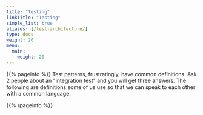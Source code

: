 ```yaml
---
title: "Testing"
linkTitle: "Testing"
simple_list: true
aliases: [/test-architecture/]
type: docs
weight: 20
menu:
  main:
    weight: 20
---
```


{{% pageinfo %}}
Test patterns, frustratingly, have common definitions. Ask 2 people about an "integration test" and you will get three answers. The following are definitions some of us use so that we can speak to each other with a common language. 

{{% /pageinfo %}}